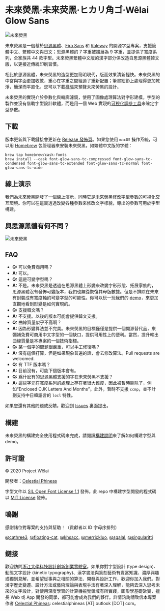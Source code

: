 # 未來熒黑·未来荧黑·ヒカリ角ゴ·Wêlai Glow Sans

![未來熒黑](../tests/glow.png)

未來熒黑是一個基於[思源黑體](https://github.com/adobe-fonts/source-han-sans)、[Fira Sans](https://github.com/mozilla/Fira) 和 [Raleway](https://github.com/impallari/Raleway) 的開源字型專案，支援簡體中文、繁體中文與日文；思源黑體的 7 字重被擴展為 9 字重，並提供了寬度系列，全家族共 44 款字型。未來熒黑繁體中文版的漢字部分係改造自思源黑體韓文版，以更接近傳統印刷習慣。

相比於思源黑體，未來熒黑的造型更加簡明現代，版面效果清新輕快。未來熒黑的中宮與字面更加收斂，重心在字重之間經過了重新配置；筆畫細節上處理得更加乾淨，簡潔而平直化。您可以下載[樣張](../tests/family-specimen.pdf)來預覽未來熒黑的設計。

未來熒黑的實現介於參數化與輪廓濾鏡，使用了圖像處理算法對字形建模。字型的製作並沒有借助字型設計軟體，而是用一個 Web 實現的[可視化調參工具](https://welai.github.io/glow-sans)來確定字型參數。

## 下載

版本更新與下載鏈接會更新在 [Release 發佈頁](https://github.com/welai/glow-sans/releases)。如果您使用 `macOS` 操作系統，可以用 [Homebrew](https://brew.sh/) 包管理器來安裝未來熒黑，如繁體中文版的字體：

```shell
brew tap homebrew/cask-fonts
brew install --cask font-glow-sans-tc-compressed font-glow-sans-tc-condensed font-glow-sans-tc-extended font-glow-sans-tc-normal font-glow-sans-tc-wide
```

## 線上演示

我們為未來熒黑開發了一個[線上演示](https://welai.github.io/glow-sans)，同時它是未來熒黑修改字型參數的可視化交互環境。你可以在這裏透過改變各種參數來修改文字樣貌，導出的參數可用於字型構建。

## 與思源黑體有何不同？

![未來熒黑](../tests/diff.png)

## FAQ

* **Q:** 可以免費商用嗎？
* **A:** 可以。
* **Q:** 這是可變字型嗎？
* **A:** 不是。未來熒黑是透過在思源黑體上形變來改變字形形態、拓展家族的，思源黑體沒有發佈可變版本，我們也無從恢復其母版數據。但是不排除在未來有封裝成有寬度軸的可變字型的可能性。你可以玩一玩我們的 [demo](https://welai.github.io/glow-sans)，來更加直觀地看到形變是如何實現的。
* **Q:** 支援韓文嗎？
* **A:** 不支援。以後的版本可能會提供韓文支援。
* **Q:** 曲線質量似乎不高啊？
* **A:** 因為形變算法並不完美。未來熒黑的目標僅僅是提供一個開源替代品，來彌補免費可商用中文字型的一個缺口，提供可用性上的便利。當然，提升輸出曲線質量是本專案的一個技術指標。
* **Q:** 某一個字的問題很嚴重，可以手工修復嗎？
* **A:** 沒有這個打算，但是如果現象普遍的話，會去修改算法。Pull requests are welcomed.
* **Q:** 有 TTF 版本嗎？
* **A:** 目前沒有，可能下個版本會有。
* **Q:** 爲什麽有的思源黑體支援的字在未來熒黑不支援？
* **A:** 這些字元在寬度系列的處理上存在著很大難度，因此被暫時剔除了，例如“Enclosed CJK Letters And Months”。此外，暫時不支援 `ccmp`，並不計劃支持中日韓語言的 `locl` 特性。

如果您還有其他問題或反饋，歡迎到 [Issues](https://github.com/welai/glow-sans/issues) 裏面提出。

## 構建

未來熒黑的構建完全使用程式碼來完成，請閱讀[構建說明](build-instructions.md)來了解如何構建字型與 demo。

## 許可證

© 2020 Project Wêlai

開發者：[Celestial Phineas](https://github.com/celestialphineas)

字型文件以 [SIL Open Font License 1.1](../OFL.txt) 發佈，此 repo 中構建字型開發的程式碼以 [MIT License](../LICENSE) 發佈。

## 鳴謝

感謝諸位對專案的支持與幫助！（貢獻者以 ID 字母序排列）

[@cathree3](https://github.com/cathree3), [@floating-cat](https://github.com/floating-cat), [@khsacc](https://github.com/khsacc), [@merrickluo](https://github.com/merrickluo), [@sgalal](https://github.com/sgalal), [@singularitti](https://github.com/singularitti)

## 鏈接

歡迎訪問[浙江大學科技設計創新創業實驗室](http://www.next.zju.edu.cn)。如果你對字型設計 (type design)、動態文字設計 (kinetic typography)、漢字書法與篆刻藝術有豐富知識、濃厚興趣或獨到見解，並希望從事與之相關的算法、開發與設計工作，歡迎你加入我們。對漢字歷史變遷、設計方法或藝術理論與表現手法有著深入理解，能夠去深入思考未來的文字設計，對使用深度學習的計算機視覺領域有所實踐，圖形學基礎紮實，擅長 Web 或 App 開發的同學，都可能會成為我們的夥伴。詳情諮詢請致信本專案作者 [Celestial Phineas](https://github.com/celestialphineas): celestialphineas [AT] outlook [DOT] com。
